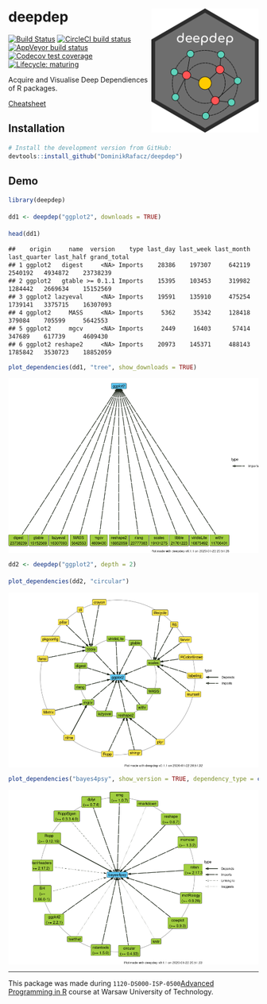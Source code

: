 
# deepdep <img src='images/logo.png' align="right" height="250" />

<!-- badges: start -->

[![Build
Status](https://travis-ci.org/DominikRafacz/deepdep.svg?branch=master)](https://travis-ci.org/DominikRafacz/deepdep)
[![CircleCI build
status](https://circleci.com/gh/DominikRafacz/deepdep.svg?style=svg)](https://circleci.com/gh/DominikRafacz/deepdep)
[![AppVeyor build
status](https://ci.appveyor.com/api/projects/status/github/DominikRafacz/deepdep?branch=master&svg=true)](https://ci.appveyor.com/project/DominikRafacz/deepdep)
[![Codecov test
coverage](https://codecov.io/gh/DominikRafacz/deepdep/branch/master/graph/badge.svg)](https://codecov.io/gh/DominikRafacz/deepdep?branch=master)
[![Lifecycle:
maturing](https://img.shields.io/badge/lifecycle-maturing-blue.svg)](https://www.tidyverse.org/lifecycle/#maturing)

<!-- badges: end -->

Acquire and Visualise Deep Dependiences of R packages.

[Cheatsheet](https://github.com/DominikRafacz/deepdep/blob/master/images/cheatsheet.pdf)

## Installation

``` r
# Install the development version from GitHub:
devtools::install_github("DominikRafacz/deepdep")
```

## Demo

``` r
library(deepdep)

dd1 <- deepdep("ggplot2", downloads = TRUE)

head(dd1)
```

    ##    origin     name  version    type last_day last_week last_month last_quarter last_half grand_total
    ## 1 ggplot2   digest     <NA> Imports    28386    197307     642119      2540192   4934872    23738239
    ## 2 ggplot2   gtable >= 0.1.1 Imports    15395    103453     319982      1284442   2669634    15152569
    ## 3 ggplot2 lazyeval     <NA> Imports    19591    135910     475254      1739141   3375715    16307093
    ## 4 ggplot2     MASS     <NA> Imports     5362     35342     128418       379084    705599     5642553
    ## 5 ggplot2     mgcv     <NA> Imports     2449     16403      57414       347689    617739     4609430
    ## 6 ggplot2 reshape2     <NA> Imports    20973    145371     488143      1785842   3530723    18852059

``` r
plot_dependencies(dd1, "tree", show_downloads = TRUE)
```

<img src="README_files/figure-gfm/unnamed-chunk-2-1.png" style="display: block; margin: auto;" />

``` r
dd2 <- deepdep("ggplot2", depth = 2)

plot_dependencies(dd2, "circular")
```

<img src="README_files/figure-gfm/unnamed-chunk-3-1.png" style="display: block; margin: auto;" />

``` r
plot_dependencies("bayes4psy", show_version = TRUE, dependency_type = c("Depends", "Imports", "Suggests", "LinkingTo"))
```

<img src="README_files/figure-gfm/unnamed-chunk-4-1.png" style="display: block; margin: auto;" />

-----

This package was made during `1120-DS000-ISP-0500`[Advanced Programming
in R](https://github.com/mini-pw/2020Z-ProgramowanieWR) course at Warsaw
University of Technology.
